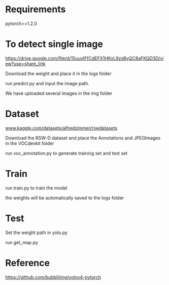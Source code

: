 # Requirements
pytorch>=1.2.0
# To detect single image
https://drive.google.com/file/d/15uuvIFfCdEFX1HKvL9zsByQC8aFKQD3D/view?usp=share_link

Download the weight and place it in the logs folder

run predict.py and input the image path.

We have uploaded several images in the img folder
# Dataset
www.kaggle.com/datasets/alfredzimmer/rswdatasets

Download the RSW-D dataset and place the Annotations and JPEGImages in the VOCdevkit folder

run voc_annotation.py to generate training set and test set
# Train
run train.py to train the model

the weights will be automatically saved to the logs folder
# Test
Set the weight path in yolo.py

run get_map.py
# Reference
https://github.com/bubbliiiing/yolov4-pytorch
